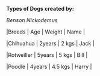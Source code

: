 **Types of Dogs**
__created by:__

*Benson*
*Nickodemus*


|Breeds       | Age       |   Weight    |  Name       |

|Chihuahua    |  2years   |   2 kgs     |   Jack      |

|Rotweiller   |  5years   |   5 kgs     |   Bill      |

|Poodle       |  4years   |   4.5 kgs   |   Harry     |
